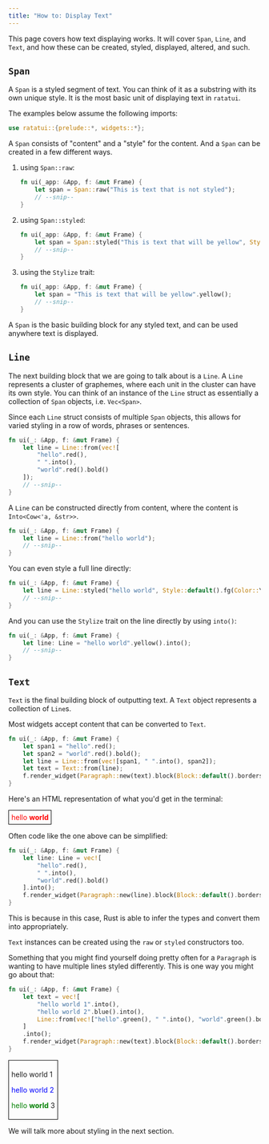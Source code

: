 ```yaml
---
title: "How to: Display Text"
---
```


This page covers how text displaying works. It will cover `Span`, `Line`, and `Text`, and how these
can be created, styled, displayed, altered, and such.

## `Span`

A `Span` is a styled segment of text. You can think of it as a substring with its own unique style.
It is the most basic unit of displaying text in `ratatui`.

The examples below assume the following imports:

```rust
use ratatui::{prelude::*, widgets::*};
```

A `Span` consists of "content" and a "style" for the content. And a `Span` can be created in a few
different ways.

1. using `Span::raw`:

   ```rust
   fn ui(_app: &App, f: &mut Frame) {
       let span = Span::raw("This is text that is not styled");
       // --snip--
   }
   ```

2. using `Span::styled`:

   ```rust
   fn ui(_app: &App, f: &mut Frame) {
       let span = Span::styled("This is text that will be yellow", Style::default().fg(Color::Yellow));
       // --snip--
   }
   ```

3. using the `Stylize` trait:

   ```rust
   fn ui(_app: &App, f: &mut Frame) {
       let span = "This is text that will be yellow".yellow();
       // --snip--
   }
   ```

A `Span` is the basic building block for any styled text, and can be used anywhere text is
displayed.

## `Line`

The next building block that we are going to talk about is a `Line`. A `Line` represents a cluster
of graphemes, where each unit in the cluster can have its own style. You can think of an instance of
the `Line` struct as essentially a collection of `Span` objects, i.e. `Vec<Span>`.

Since each `Line` struct consists of multiple `Span` objects, this allows for varied styling in a
row of words, phrases or sentences.

```rust
fn ui(_: &App, f: &mut Frame) {
    let line = Line::from(vec![
        "hello".red(),
        " ".into(),
        "world".red().bold()
    ]);
    // --snip--
}
```

A `Line` can be constructed directly from content, where the content is `Into<Cow<'a, &str>>`.

```rust
fn ui(_: &App, f: &mut Frame) {
    let line = Line::from("hello world");
    // --snip--
}
```

You can even style a full line directly:

```rust
fn ui(_: &App, f: &mut Frame) {
    let line = Line::styled("hello world", Style::default().fg(Color::Yellow));
    // --snip--
}
```

And you can use the `Stylize` trait on the line directly by using `into()`:

```rust
fn ui(_: &App, f: &mut Frame) {
    let line: Line = "hello world".yellow().into();
    // --snip--
}
```

## `Text`

`Text` is the final building block of outputting text. A `Text` object represents a collection of
`Line`s.

Most widgets accept content that can be converted to `Text`.

```rust
fn ui(_: &App, f: &mut Frame) {
    let span1 = "hello".red();
    let span2 = "world".red().bold();
    let line = Line::from(vec![span1, " ".into(), span2]);
    let text = Text::from(line);
    f.render_widget(Paragraph::new(text).block(Block::default().borders(Borders::ALL)), f.size());
}
```

Here's an HTML representation of what you'd get in the terminal:

<div style="border: 1px solid black; display: inline-block; padding: 5px;">
    <span style="color: red;">hello</span>
    <span style="color: red; font-weight: bold;">world</span>
</div>

Often code like the one above can be simplified:

```rust
fn ui(_: &App, f: &mut Frame) {
    let line: Line = vec![
        "hello".red(),
        " ".into(),
        "world".red().bold()
    ].into();
    f.render_widget(Paragraph::new(line).block(Block::default().borders(Borders::ALL)), f.size());
}
```

This is because in this case, Rust is able to infer the types and convert them into appropriately.

`Text` instances can be created using the `raw` or `styled` constructors too.

Something that you might find yourself doing pretty often for a `Paragraph` is wanting to have
multiple lines styled differently. This is one way you might go about that:

```rust
fn ui(_: &App, f: &mut Frame) {
    let text = vec![
        "hello world 1".into(),
        "hello world 2".blue().into(),
        Line::from(vec!["hello".green(), " ".into(), "world".green().bold(), "3".into()]),
    ]
    .into();
    f.render_widget(Paragraph::new(text).block(Block::default().borders(Borders::ALL)), f.size());
}
```

<div style="border: 1px solid black; display: inline-block; padding: 5px;">
    <p>
        hello world 1
    </p>
    <p>
        <span style="color: blue;">hello world 2</span>
    </p>
    <p>
        <span style="color: green;">hello</span>
        <span style="color: green; font-weight: bold;">world</span> 3
    </p>
</div>

We will talk more about styling in the next section.
